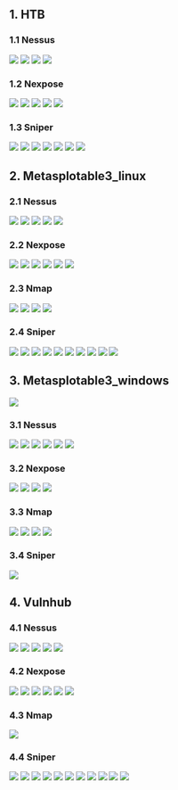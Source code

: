 ## 1. HTB

### 1.1 Nessus
![](HTB/nessus/nessus_1.png)
![](HTB/nessus/nessus_2.png)
![](HTB/nessus/nessus_3.png)
![](HTB/nessus/nessus_4.png)
### 1.2 Nexpose
![](HTB/nexpose/nexpose_1.png)
![](HTB/nexpose/nexpose_2.png)
![](HTB/nexpose/nexpose_4.png)
![](HTB/nexpose/nexpose_5.png)
![](HTB/nexpose/nexpose_6.png)
### 1.3 Sniper
![](HTB/sniper/sniper_1.png)
![](HTB/sniper/sniper_2.png)
![](HTB/sniper/sniper_3.png)
![](HTB/sniper/sniper_4.png)
![](HTB/sniper/sniper_5.png)
![](HTB/sniper/sniper_6.png)
![](HTB/sniper/sniper_7.png)
## 2. Metasplotable3_linux

### 2.1 Nessus
![](metasplotable3(linux)/nessus/nessus_1.png)
![](metasplotable3(linux)/nessus/nessus_2.png)
![](metasplotable3(linux)/nessus/nessus_3.png)
![](metasplotable3(linux)/nessus/nessus_4.png)
![](metasplotable3(linux)/nessus/nessus_5.png)
### 2.2 Nexpose
![](metasplotable3(linux)/nexpose/nexpose_1.png)
![](metasplotable3(linux)/nexpose/nexpose_2.png)
![](metasplotable3(linux)/nexpose/nexpose_3.png)
![](metasplotable3(linux)/nexpose/nexpose_4.png)
![](metasplotable3(linux)/nexpose/nexpose_5.png)
![](metasplotable3(linux)/nexpose/nexpose_6.png)
### 2.3 Nmap
![](metasplotable3(linux)/nmap/nmap_1.png)
![](metasplotable3(linux)/nmap/nmap_2.png)
![](metasplotable3(linux)/nmap/nmap_3.png)
![](metasplotable3(linux)/nmap/nmap_4.png)
### 2.4 Sniper
![](metasplotable3(linux)/sniper/sniper_1.png)
![](metasplotable3(linux)/sniper/sniper_2.png)
![](metasplotable3(linux)/sniper/sniper_3.png)
![](metasplotable3(linux)/sniper/sniper_4.png)
![](metasplotable3(linux)/sniper/sniper_5.png)
![](metasplotable3(linux)/sniper/sniper_6.png)
![](metasplotable3(linux)/sniper/sniper_7.png)
![](metasplotable3(linux)/sniper/sniper_8.png)
![](metasplotable3(linux)/sniper/sniper_9.png)
![](metasplotable3(linux)/sniper/sniper_10.png)
## 3. Metasplotable3_windows
![](metasplotable3(win)/screamer_1.png)
### 3.1 Nessus
![](metasplotable3(win)/nessus/nessus_1.png)
![](metasplotable3(win)/nessus/nessus_2.png)
![](metasplotable3(win)/nessus/nessus_3.png)
![](metasplotable3(win)/nessus/nessus_4.png)
![](metasplotable3(win)/nessus/nessus_5.png)
![](metasplotable3(win)/nessus/nessus_6.png)
### 3.2 Nexpose
![](metasplotable3(win)/nexpose/nexpose_1.png)
![](metasplotable3(win)/nexpose/nexpose_2.png)
![](metasplotable3(win)/nexpose/nexpose_3.png)
![](metasplotable3(win)/nexpose/nexpose_4.png)
### 3.3 Nmap
![](metasplotable3(win)/nmap/nmap_1.png)
![](metasplotable3(win)/nmap/nmap_2.png)
![](metasplotable3(win)/nmap/nmap_4.png)
![](metasplotable3(win)/nmap/nmap_3.png)
### 3.4 Sniper
![](metasplotable3(win)/sniper/sniper_1.png)
## 4. Vulnhub

### 4.1 Nessus
![](vulnhub/nessus/nessus_1.png)
![](vulnhub/nessus/nessus_2.png)
![](vulnhub/nessus/nessus_3.png)
![](vulnhub/nessus/nessus_4.png)
![](vulnhub/nessus/nessus_5.png)
### 4.2 Nexpose
![](vulnhub/nexpose/nexpose_1.png)
![](vulnhub/nexpose/nexpose_2.png)
![](vulnhub/nexpose/nexpose_3.png)
![](vulnhub/nexpose/nexpose_4.png)
![](vulnhub/nexpose/nexpose_5.png)
![](vulnhub/nexpose/nexpose_6.png)
### 4.3 Nmap
![](vulnhub/nmap/nmap_1.png)
### 4.4 Sniper
![](vulnhub/sniper/sniper_1.png)
![](vulnhub/sniper/sniper_2.png)
![](vulnhub/sniper/sniper_3.png)
![](vulnhub/sniper/sniper_4.png)
![](vulnhub/sniper/sniper_5.png)
![](vulnhub/sniper/sniper_6.png)
![](vulnhub/sniper/sniper_7.png)
![](vulnhub/sniper/sniper_8.png)
![](vulnhub/sniper/sniper_9.png)
![](vulnhub/sniper/sniper_10.png)
![](vulnhub/sniper/sniper_11.png)